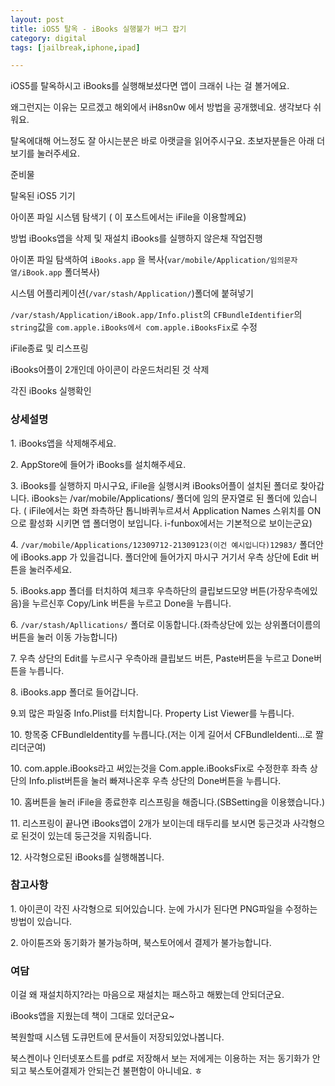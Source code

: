```yaml
---
layout: post
title: iOS5 탈옥 - iBooks 실행불가 버그 잡기
category: digital
tags: [jailbreak,iphone,ipad]

---
```


iOS5를 탈옥하시고 iBooks를 실행해보셨다면 앱이 크래쉬 나는 걸 볼거에요.

왜그런지는 이유는 모르겠고 해외에서 iH8sn0w 에서 방법을 공개했네요. 생각보다 쉬워요.


탈옥에대해 어느정도 잘 아시는분은 바로 아랫글을 읽어주시구요. 초보자분들은 아래 더보기를 눌러주세요.


준비물

탈옥된 iOS5 기기

아이폰 파일 시스템 탐색기 ( 이 포스트에서는 iFile을 이용할께요)


방법
iBooks앱을 삭제 및 재설치
iBooks를 실행하지 않은채 작업진행

아이폰 파일 탐색하여 `iBooks.app` 을 복사(`var/mobile/Application/임의문자열/iBook.app` 폴더복사)

시스템 어플리케이션(`/var/stash/Application/`)폴더에 붙혀넣기

`/var/stash/Application/iBook.app/Info.plist`의 `CFBundleIdentifier`의 `string`값을 `com.apple.iBooks에서 com.apple.iBooksFix`로 수정

iFile종료 및 리스프링

iBooks어플이 2개인데 아이콘이 라운드처리된 것 삭제

각진 iBooks 실행확인


### 상세설명 ###

1\. iBooks앱을 삭제해주세요.

2\. AppStore에 들어가 iBooks를 설치해주세요.


3\. iBooks를 실행하지 마시구요, iFile을 실행시켜 iBooks어플이 설치된 폴더로 찾아갑니다. iBooks는 /var/mobile/Applications/ 폴더에 임의 문자열로 된 폴더에 있습니다. ( iFile에서는 화면 좌측하단 톱니바퀴누르셔서 Application Names 스위치를 ON으로 활성화 시키면 앱 폴더명이 보입니다. i-funbox에서는 기본적으로 보이는군요)

4\. `/var/mobile/Applications/12309712-21309123(이건 예시입니다)12983/` 폴더안에 iBooks.app 가 있을겁니다. 폴더안에 들어가지 마시구 거기서 우측 상단에 Edit 버튼을 눌러주세요.

5\. iBooks.app 폴더를 터치하여 체크후 우측하단의 클립보드모양 버튼(가장우측에있음)을 누르신후 Copy/Link 버튼을 누르고 Done을 누릅니다.

6\. `/var/stash/Apllications/` 폴더로 이동합니다.(좌측상단에 있는 상위폴더이름의 버튼을 눌러 이동 가능합니다)

7\. 우측 상단의 Edit를 누르시구 우측아래 클립보드 버튼, Paste버튼을 누르고 Done버튼을 누릅니다.

8\. iBooks.app 폴더로 들어갑니다.

9\.꾀 많은 파일중 Info.Plist를 터치합니다. Property List Viewer를 누릅니다.

10\. 항목중 CFBundleIdentity를 누릅니다.(저는 이게 길어서 CFBundleIdenti...로 짤리더군여)

10\. com.apple.iBooks라고 써있는것을 Com.apple.iBooksFix로 수정한후 좌측 상단의 Info.plist버튼을 눌러 빠져나온후 우측 상단의 Done버튼을 누릅니다.

10\. 홈버튼을 눌러 iFile을 종료한후 리스프링을 해줍니다.(SBSetting을 이용했습니다.)

11\. 리스프링이 끝나면 iBooks앱이 2개가 보이는데 태두리를 보시면 둥근것과 사각형으로 된것이 있는데 둥근것을 지워줍니다.

12\. 사각형으로된 iBooks를 실행해봅니다.


### 참고사항 ###

1\. 아이콘이 각진 사각형으로 되어있습니다. 눈에 가시가 된다면 PNG파일을 수정하는 방법이 있습니다.

2\. 아이튠즈와 동기화가 불가능하며, 북스토어에서 결제가 불가능합니다.


### 여담 ###

이걸 왜 재설치하지?라는 마음으로 재설치는 패스하고 해봤는데 안되더군요.

iBooks앱을 지웠는데 책이 그대로 있더군요~

복원할때 시스템 도큐먼트에 문서들이 저장되있었나봅니다.

북스켄이나 인터넷포스트를 pdf로 저장해서 보는 저에게는 이용하는 저는 동기화가 안되고 북스토어결제가 안되는건 불편함이 아니네요. ㅎ